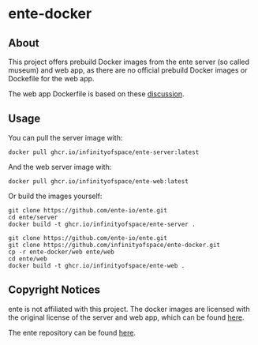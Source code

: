 # ente-docker

## About

This project offers prebuild Docker images from the ente server (so called museum) and web app, as there are no official prebuild Docker images
or Dockefile for the web app.

The web app Dockerfile is based on these [discussion](https://github.com/ente-io/ente/discussions/1183).

## Usage

You can pull the server image with:

```commandline
docker pull ghcr.io/infinityofspace/ente-server:latest
```

And the web server image with:

```commandline
docker pull ghcr.io/infinityofspace/ente-web:latest
```

Or build the images yourself:

```commandline
git clone https://github.com/ente-io/ente.git
cd ente/server
docker build -t ghcr.io/infinityofspace/ente-server .
```

```commandline
git clone https://github.com/ente-io/ente.git
git clone https://github.com/infinityofspace/ente-docker.git
cp -r ente-docker/web ente/web
cd ente/web
docker build -t ghcr.io/infinityofspace/ente-web .
```

## Copyright Notices

ente is not affiliated with this project. The docker images are licensed with the original license of the server and web app,
which can be found [here](https://github.com/ente-io/ente/blob/main/LICENSE).

The ente repository can be found [here](https://github.com/ente-io/ente).
